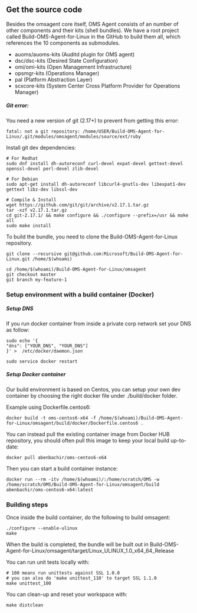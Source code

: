 

## Get the source code
Besides the omsagent core itself, OMS Agent consists of an number of other components and their kits (shell bundles).
We have a root project called Build-OMS-Agent-for-Linux in the GitHub to build them all, which references the 10 components as submodules.

- auoms/auoms-kits (Auditd plugin for OMS agent) 
- dsc/dsc-kits (Desired State Configuration) 
- omi/omi-kits (Open Management Infrastructure) 
- opsmgr-kits (Operations Manager) 
- pal (Platform Abstraction Layer) 
- scxcore-kits (System Center Cross Platform Provider for Operations Manager) 

##### Git error:
You need a new version of git (2.17+) to prevent from getting this error:
```
fatal: not a git repository: /home/USER/Build-OMS-Agent-for-Linux/.git/modules/omsagent/modules/source/ext/ruby
```

Install git dev dependencies:
```
# For Redhat
sudo dnf install dh-autoreconf curl-devel expat-devel gettext-devel openssl-devel perl-devel zlib-devel

# For Debian
sudo apt-get install dh-autoreconf libcurl4-gnutls-dev libexpat1-dev gettext libz-dev libssl-dev

# Compile & Install
wget https://github.com/git/git/archive/v2.17.1.tar.gz
tar -xzf v2.17.1.tar.gz
cd git-2.17.1/ && make configure && ./configure --prefix=/usr && make all
sudo make install
```


To build the bundle, you need to clone the Build-OMS-Agent-for-Linux repository.  
```
git clone --recursive git@github.com:Microsoft/Build-OMS-Agent-for-Linux.git /home/$(whoami)

cd /home/$(whoami)/Build-OMS-Agent-for-Linux/omsagent
git checkout master
git branch my-feature-1
```

### Setup environment with a build container (Docker)

##### Setup DNS
If you run docker container from inside a private corp network set your DNS as follow:
```
sudo echo '{
"dns": ["YOUR_DNS", "YOUR_DNS"]
}' >  /etc/docker/daemon.json 

sudo service docker restart
```

##### Setup Docker container
Our build environment is based on Centos, you can setup your own dev container
by choosing the right docker file under ./build/docker folder.

Example using Dockerfile.centos6:

```
docker build -t oms-centos6-x64 -f /home/$(whoami)/Build-OMS-Agent-for-Linux/omsagent/build/docker/Dockerfile.centos6 .
```

You can instead pull the existing container image from Docker HUB repository, you should often pull this image to keep your local build up-to-date:
```
docker pull abenbachir/oms-centos6-x64
```

Then you can start a build container instance:
```
docker run --rm -itv /home/$(whoami)/:/home/scratch/OMS -w /home/scratch/OMS/Build-OMS-Agent-for-Linux/omsagent/build abenbachir/oms-centos6-x64:latest
```

### Building steps
Once inside the build container, do the following to build omsagent:
```
./configure --enable-ulinux
make
```
When the build is completed, the bundle will be built out in Build-OMS-Agent-for-Linux/omsagent/target/Linux_ULINUX_1.0_x64_64_Release 


You can run unit tests locally  with:
```
# 100 means run unittests against SSL 1.0.0
# you can also do 'make unittest_110' to target SSL 1.1.0
make unittest_100
```

You can clean-up and reset your workspace with:
```
make distclean
```

